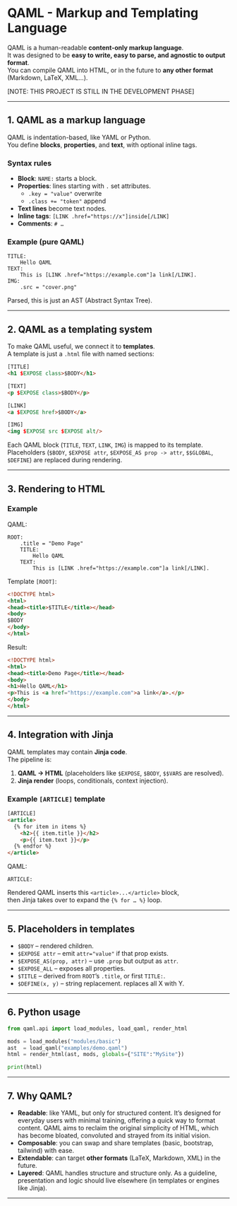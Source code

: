 
# QAML - Markup and Templating Language

QAML is a human-readable **content-only markup language**.  
It was designed to be **easy to write, easy to parse, and agnostic to output format**.  
You can compile QAML into HTML, or in the future to **any other format** (Markdown, LaTeX, XML…).

[NOTE: THIS PROJECT IS STILL IN THE DEVELOPMENT PHASE]

---

## 1. QAML as a markup language

QAML is indentation-based, like YAML or Python.  
You define **blocks**, **properties**, and **text**, with optional inline tags.

### Syntax rules
- **Block**: `NAME:` starts a block.
- **Properties**: lines starting with `.` set attributes.  
  - `.key = "value"` overwrite  
  - `.class += "token"` append
- **Text lines** become text nodes.
- **Inline tags**: `[LINK .href="https://x"]inside[/LINK]`
- **Comments**: `# …`

### Example (pure QAML)
```
TITLE:
    Hello QAML
TEXT:
    This is [LINK .href="https://example.com"]a link[/LINK].
IMG:
    .src = "cover.png"
```

Parsed, this is just an AST (Abstract Syntax Tree).

---

## 2. QAML as a templating system

To make QAML useful, we connect it to **templates**.  
A template is just a `.html` file with named sections:

```html
[TITLE]
<h1 $EXPOSE class>$BODY</h1>

[TEXT]
<p $EXPOSE class>$BODY</p>

[LINK]
<a $EXPOSE href>$BODY</a>

[IMG]
<img $EXPOSE src $EXPOSE alt/>
```

Each QAML block (`TITLE`, `TEXT`, `LINK`, `IMG`) is mapped to its template.  
Placeholders (`$BODY`, `$EXPOSE attr`, `$EXPOSE_AS prop -> attr`, `$$GLOBAL`, `$DEFINE`) are replaced during rendering.

---

## 3. Rendering to HTML

### Example
QAML:
```
ROOT:
    .title = "Demo Page"
    TITLE:
        Hello QAML
    TEXT:
        This is [LINK .href="https://example.com"]a link[/LINK].
```

Template `[ROOT]`:
```html
<!DOCTYPE html>
<html>
<head><title>$TITLE</title></head>
<body>
$BODY
</body>
</html>
```

Result:
```html
<!DOCTYPE html>
<html>
<head><title>Demo Page</title></head>
<body>
<h1>Hello QAML</h1>
<p>This is <a href="https://example.com">a link</a>.</p>
</body>
</html>
```

---

## 4. Integration with Jinja

QAML templates may contain **Jinja code**.  
The pipeline is:

1. **QAML → HTML** (placeholders like `$EXPOSE`, `$BODY`, `$$VARS` are resolved).
2. **Jinja render** (loops, conditionals, context injection).

### Example `[ARTICLE]` template
```html
[ARTICLE]
<article>
  {% for item in items %}
    <h2>{{ item.title }}</h2>
    <p>{{ item.text }}</p>
  {% endfor %}
</article>
```

QAML:
```
ARTICLE:
```

Rendered QAML inserts this `<article>...</article>` block,  
then Jinja takes over to expand the `{% for … %}` loop.

---

## 5. Placeholders in templates

- `$BODY` – rendered children.
- `$EXPOSE attr` – emit `attr="value"` if that prop exists.
- `$EXPOSE_AS(prop, attr)` – use `.prop` but output as `attr`.
- `$EXPOSE_ALL` – exposes all properties.
- `$TITLE` – derived from `ROOT`’s `.title`, or first `TITLE:`. 
- `$DEFINE(x, y)` – string replacement. replaces all X with Y. 

---

## 6. Python usage

```python
from qaml.api import load_modules, load_qaml, render_html

mods = load_modules("modules/basic")
ast  = load_qaml("examples/demo.qaml")
html = render_html(ast, mods, globals={"SITE":"MySite"})

print(html)
```

---

## 7. Why QAML?

- **Readable**: like YAML, but only for structured content. It’s designed for everyday users with minimal training, offering a quick way to format content. QAML aims to reclaim the original simplicity of HTML, which has become bloated, convoluted and strayed from its initial vision.
- **Composable**: you can swap and share templates (basic, bootstrap, tailwind) with ease.
- **Extendable**: can target **other formats** (LaTeX, Markdown, XML) in the future.
- **Layered**: QAML handles structure and structure only. As a guideline, presentation and logic should live elsewhere (in templates or engines like Jinja).

---
